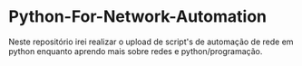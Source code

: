# Python-For-Network-Automation
Neste repositório irei realizar o upload de script's de automação de rede em python enquanto aprendo mais sobre redes e python/programação.
